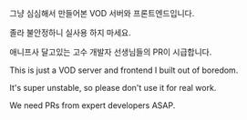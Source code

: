 그냥 심심해서 만들어본 VOD 서버와 프론트엔드입니다.

졸라 불안정하니 실사용 하지 마세요.

애니프사 달고있는 고수 개발자 선생님들의 PR이 시급합니다.

This is just a VOD server and frontend I built out of boredom.

It's super unstable, so please don't use it for real work.

We need PRs from expert developers ASAP.